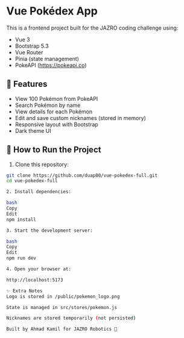 # Vue Pokédex App

This is a frontend project built for the JAZRO coding challenge using:

- Vue 3
- Bootstrap 5.3
- Vue Router
- Pinia (state management)
- PokeAPI (https://pokeapi.co)

## 🔧 Features

- View 100 Pokémon from PokeAPI
- Search Pokémon by name
- View details for each Pokémon
- Edit and save custom nicknames (stored in memory)
- Responsive layout with Bootstrap
- Dark theme UI

## 🚀 How to Run the Project

1. Clone this repository:

```bash
git clone https://github.com/duap00/vue-pokedex-full.git
cd vue-pokedex-full

2. Install dependencies:

bash
Copy
Edit
npm install

3. Start the development server:

bash
Copy
Edit
npm run dev

4. Open your browser at:

http://localhost:5173

✨ Extra Notes
Logo is stored in /public/pokemon_logo.png

State is managed in src/stores/pokemon.js

Nicknames are stored temporarily (not persisted)

Built by Ahmad Kamil for JAZRO Robotics 🎉
